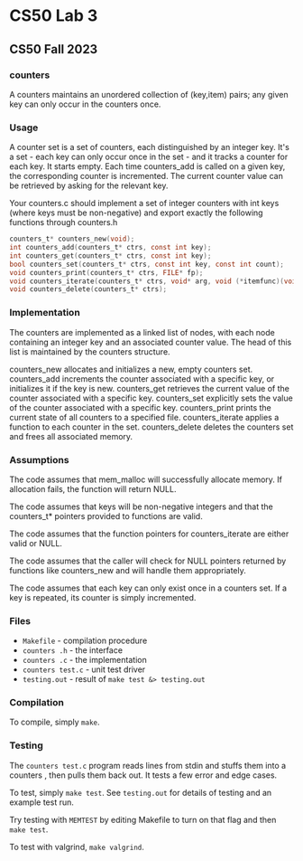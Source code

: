 # CS50 Lab 3
## CS50 Fall 2023

### counters


A counters
 maintains an unordered collection of (key,item) pairs; any given key can only occur in the counters
 once. 


### Usage

A counter set is a set of counters, each distinguished by an integer key. It's a set - each key can only occur once in the set - and it tracks a counter for each key. It starts empty. Each time counters_add is called on a given key, the corresponding counter is incremented. The current counter value can be retrieved by asking for the relevant key.

Your counters.c should implement a set of integer counters with int keys (where keys must be non-negative) and export exactly the following functions through counters.h 

```c
counters_t* counters_new(void);
int counters_add(counters_t* ctrs, const int key);
int counters_get(counters_t* ctrs, const int key);
bool counters_set(counters_t* ctrs, const int key, const int count);
void counters_print(counters_t* ctrs, FILE* fp);
void counters_iterate(counters_t* ctrs, void* arg, void (*itemfunc)(void* arg, const int key, const int count));
void counters_delete(counters_t* ctrs);

```


### Implementation

The counters are implemented as a linked list of nodes, with each node containing an integer key and an associated counter value. The head of this list is maintained by the counters structure.


counters_new allocates and initializes a new, empty counters set.
counters_add increments the counter associated with a specific key, or initializes it if the key is new.
counters_get retrieves the current value of the counter associated with a specific key.
counters_set explicitly sets the value of the counter associated with a specific key.
counters_print prints the current state of all counters to a specified file.
counters_iterate applies a function to each counter in the set.
counters_delete deletes the counters set and frees all associated memory.


### Assumptions
 The code assumes that mem_malloc will successfully allocate memory. If allocation fails, the function will return NULL.

The code assumes that keys will be non-negative integers and that the counters_t* pointers provided to functions are valid.


The code assumes that the function pointers for counters_iterate are either valid or NULL.

The code assumes that the caller will check for NULL pointers returned by functions like counters_new and will handle them appropriately.

The code assumes that each key can only exist once in a counters set. If a key is repeated, its counter is simply incremented.



### Files

* `Makefile` - compilation procedure
* `counters
.h` - the interface
* `counters
.c` - the implementation
* `counters
test.c` - unit test driver
* `testing.out` - result of `make test &> testing.out`

### Compilation

To compile, simply `make`.

### Testing

The `counters
test.c` program reads lines from stdin and stuffs them into a counters
, then pulls them back out.
It tests a few error and edge cases.

To test, simply `make test`.
See `testing.out` for details of testing and an example test run.

Try testing with `MEMTEST` by editing Makefile to turn on that flag and then `make test`.

To test with valgrind, `make valgrind`.

